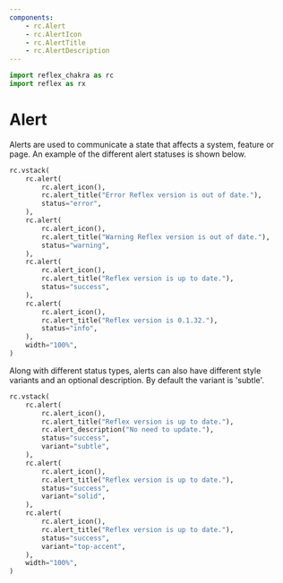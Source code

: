 ```yaml
---
components:
    - rc.Alert
    - rc.AlertIcon
    - rc.AlertTitle
    - rc.AlertDescription
---
```


```python exec
import reflex_chakra as rc
import reflex as rx
```

# Alert

Alerts are used to communicate a state that affects a system, feature or page.
An example of the different alert statuses is shown below.

```python demo
rc.vstack(
    rc.alert(
        rc.alert_icon(),
        rc.alert_title("Error Reflex version is out of date."),
        status="error",
    ),
    rc.alert(
        rc.alert_icon(),
        rc.alert_title("Warning Reflex version is out of date."),
        status="warning",
    ),
    rc.alert(
        rc.alert_icon(),
        rc.alert_title("Reflex version is up to date."),
        status="success",
    ),
    rc.alert(
        rc.alert_icon(),
        rc.alert_title("Reflex version is 0.1.32."),
        status="info",
    ),
    width="100%",
)
```

Along with different status types, alerts can also have different style variants and an optional description.
By default the variant is 'subtle'.

```python demo
rc.vstack(
    rc.alert(
        rc.alert_icon(),
        rc.alert_title("Reflex version is up to date."),
        rc.alert_description("No need to update."),
        status="success",
        variant="subtle",
    ),
    rc.alert(
        rc.alert_icon(),
        rc.alert_title("Reflex version is up to date."),
        status="success",
        variant="solid",
    ),
    rc.alert(
        rc.alert_icon(),
        rc.alert_title("Reflex version is up to date."),
        status="success",
        variant="top-accent",
    ),
    width="100%",
)
```
